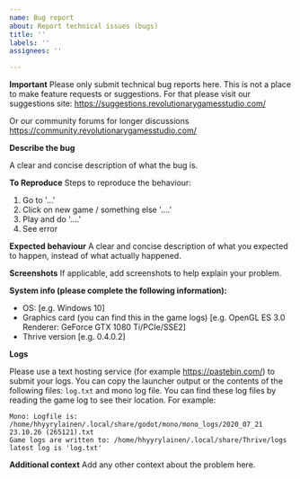 ```yaml
---
name: Bug report
about: Report technical issues (bugs)
title: ''
labels: ''
assignees: ''

---
```


**Important**
Please only submit technical bug reports here. This is not a place to make feature requests
or suggestions. For that please visit our suggestions site:
https://suggestions.revolutionarygamesstudio.com/

Or our community forums for longer discussions
https://community.revolutionarygamesstudio.com/

**Describe the bug**

A clear and concise description of what the bug is.

**To Reproduce**
Steps to reproduce the behaviour:
1. Go to '...'
2. Click on new game / something else '....'
3. Play and do '....'
4. See error

**Expected behaviour**
A clear and concise description of what you expected to happen, instead of what actually
happened.

**Screenshots**
If applicable, add screenshots to help explain your problem.

**System info (please complete the following information):**
- OS: [e.g. Windows 10]
- Graphics card (you can find this in the game logs) [e.g. OpenGL ES 3.0 Renderer:
    GeForce GTX 1080 Ti/PCIe/SSE2]
- Thrive version [e.g. 0.4.0.2]

**Logs**

Please use a text hosting service (for example https://pastebin.com/) to submit your logs.
You can copy the launcher output or the contents of the following files: `log.txt` and mono
log file. You can find these log files by reading the game log to see their location.
For example:
```
Mono: Logfile is: /home/hhyyrylainen/.local/share/godot/mono/mono_logs/2020_07_21 23.10.26 (265121).txt
Game logs are written to: /home/hhyyrylainen/.local/share/Thrive/logs latest log is 'log.txt'
```

**Additional context**
Add any other context about the problem here.
